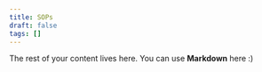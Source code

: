 ```yaml
---
title: SOPs
draft: false
tags: []
---
```

 
The rest of your content lives here. You can use **Markdown** here :)